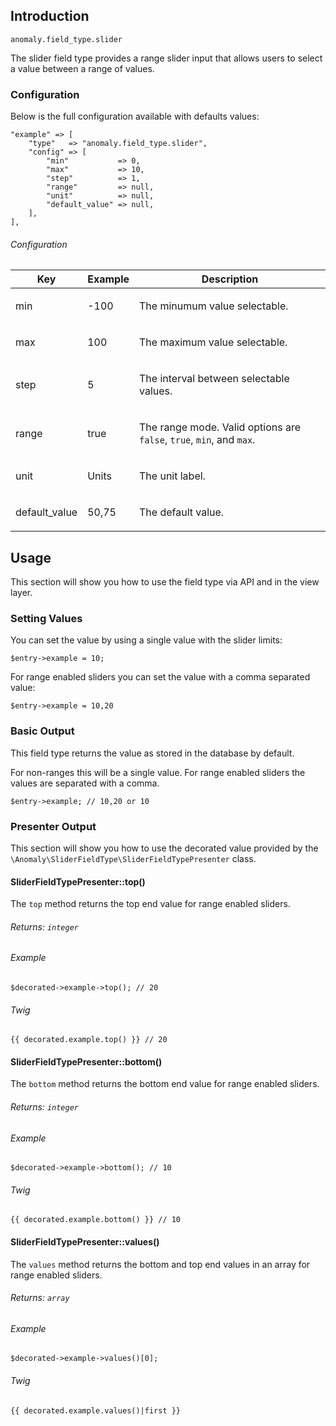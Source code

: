 ## Introduction[](#introduction)

`anomaly.field_type.slider`

The slider field type provides a range slider input that allows users to select a value between a range of values.


### Configuration[](#introduction/configuration)

Below is the full configuration available with defaults values:

    "example" => [
        "type"   => "anomaly.field_type.slider",
        "config" => [
            "min"           => 0,
            "max"           => 10,
            "step"          => 1,
            "range"         => null,
            "unit"          => null,
            "default_value" => null,
        ],
    ],

###### Configuration

<table class="table table-bordered table-striped">

<thead>

<tr>

<th>Key</th>

<th>Example</th>

<th>Description</th>

</tr>

</thead>

<tbody>

<tr>

<td>

min

</td>

<td>

-100

</td>

<td>

The minumum value selectable.

</td>

</tr>

<tr>

<td>

max

</td>

<td>

100

</td>

<td>

The maximum value selectable.

</td>

</tr>

<tr>

<td>

step

</td>

<td>

5

</td>

<td>

The interval between selectable values.

</td>

</tr>

<tr>

<td>

range

</td>

<td>

true

</td>

<td>

The range mode. Valid options are `false`, `true`, `min`, and `max`.

</td>

</tr>

<tr>

<td>

unit

</td>

<td>

Units

</td>

<td>

The unit label.

</td>

</tr>

<tr>

<td>

default_value

</td>

<td>

50,75

</td>

<td>

The default value.

</td>

</tr>

</tbody>

</table>


## Usage[](#usage)

This section will show you how to use the field type via API and in the view layer.


### Setting Values[](#usage/setting-values)

You can set the value by using a single value with the slider limits:

    $entry->example = 10;

For range enabled sliders you can set the value with a comma separated value:

    $entry->example = 10,20


### Basic Output[](#usage/basic-output)

This field type returns the value as stored in the database by default.

For non-ranges this will be a single value. For range enabled sliders the values are separated with a comma.

    $entry->example; // 10,20 or 10


### Presenter Output[](#usage/presenter-output)

This section will show you how to use the decorated value provided by the `\Anomaly\SliderFieldType\SliderFieldTypePresenter` class.


#### SliderFieldTypePresenter::top()[](#usage/presenter-output/sliderfieldtypepresenter-top)

The `top` method returns the top end value for range enabled sliders.

###### Returns: `integer`

###### Example

    $decorated->example->top(); // 20

###### Twig

    {{ decorated.example.top() }} // 20


#### SliderFieldTypePresenter::bottom()[](#usage/presenter-output/sliderfieldtypepresenter-bottom)

The `bottom` method returns the bottom end value for range enabled sliders.

###### Returns: `integer`

###### Example

    $decorated->example->bottom(); // 10

###### Twig

    {{ decorated.example.bottom() }} // 10


#### SliderFieldTypePresenter::values()[](#usage/presenter-output/sliderfieldtypepresenter-values)

The `values` method returns the bottom and top end values in an array for range enabled sliders.

###### Returns: `array`

###### Example

    $decorated->example->values()[0];

###### Twig

    {{ decorated.example.values()|first }}
